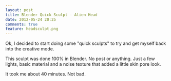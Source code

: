 ```yaml
---
layout: post
title: Blender Quick Sculpt - Alien Head
date: 2012-05-24 20:25
comments: true
feature: headsculpt.png
---
```


Ok, I decided to start doing some "quick sculpts" to try and get myself back into the creative mode.

This sculpt was done 100% in Blender. No post or anything. Just a few lights, basic material and a noise texture that added a little skin pore look.

It took me about 40 minutes. Not bad.

